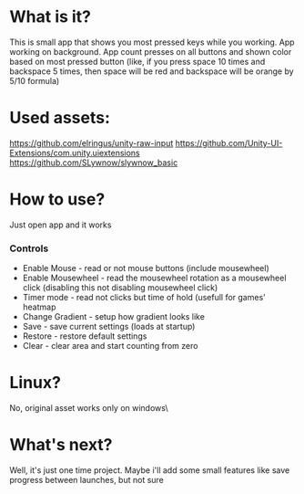 # What is it?

This is small app that shows you most pressed keys while you working. App working on background. App count presses on all buttons and shown color based on most pressed button (like, if you press space 10 times and backspace 5 times, then space will be red and backspace will be orange by 5/10 formula)

# Used assets:
https://github.com/elringus/unity-raw-input
https://github.com/Unity-UI-Extensions/com.unity.uiextensions
https://github.com/SLywnow/slywnow_basic

# How to use?
Just open app and it works
### Controls
- Enable Mouse - read or not mouse buttons (include mousewheel)
- Enable Mousewheel - read the mousewheel rotation as a mousewheel click (disabling this not disabling mousewheel click)
- Timer mode - read not clicks but time of hold (usefull for games' heatmap
- Change Gradient - setup how gradient looks like
- Save - save current settings (loads at startup)
- Restore - restore default settings
- Clear - clear area and start counting from zero

# Linux?
No, original asset works only on windows\

# What's next?
Well, it's just one time project. Maybe i'll add some small features like save progress between launches, but not sure
